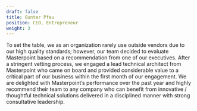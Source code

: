 ```yaml
---
draft: false
title: Gunter Pfau
position: CEO, Entrepreneur
weight: 3
---
```

To set the table, we as an organization rarely use outside vendors due to our high quality standards; however, our team decided to evaluate Masterpoint based on a recommendation from one of our executives.  After a stringent vetting process, we engaged a lead technical architect from Masterpoint who came on board and provided considerable value to a critical part of our business within the first month of our engagement. We are delighted with Masterpoint’s performance over the past year and highly recommend their team to any company who can benefit from innovative / thoughtful technical solutions delivered in a disciplined manner with strong consultative leadership.